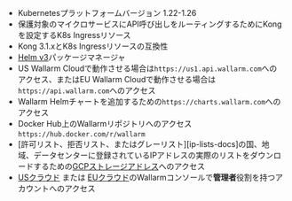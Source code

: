 * Kubernetesプラットフォームバージョン 1.22-1.26
* 保護対象のマイクロサービスにAPI呼び出しをルーティングするためにKongを設定するK8s Ingressリソース
* Kong 3.1.xとK8s Ingressリソースの互換性
* [Helm v3](https://helm.sh/)パッケージマネージャ
* US Wallarm Cloudで動作させる場合は`https://us1.api.wallarm.com`へのアクセス、またはEU Wallarm Cloudで動作させる場合は`https://api.wallarm.com`へのアクセス
* Wallarm Helmチャートを追加するための`https://charts.wallarm.com`へのアクセス
* Docker Hub上のWallarmリポジトリへのアクセス `https://hub.docker.com/r/wallarm`
* [許可リスト、拒否リスト、またはグレーリスト][ip-lists-docs]の国、地域、データセンターに登録されているIPアドレスの実際のリストをダウンロードするための[GCPストレージアドレス](https://www.gstatic.com/ipranges/goog.json)へのアクセス
* [USクラウド](https://us1.my.wallarm.com/) または [EUクラウド](https://my.wallarm.com/)のWallarmコンソールで**管理者**役割を持つアカウントへのアクセス